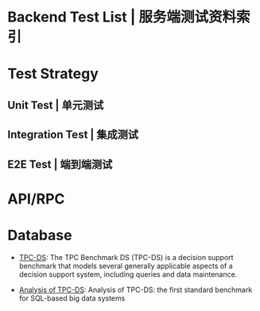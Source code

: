 # Backend Test List | 服务端测试资料索引

# Test Strategy

## Unit Test | 单元测试

## Integration Test | 集成测试

## E2E Test | 端到端测试

# API/RPC

# Database

- [TPC-DS](http://www.tpc.org/tpcds/): The TPC Benchmark DS (TPC-DS) is a decision support benchmark that models several generally applicable aspects of a decision support system, including queries and data maintenance.

- [Analysis of TPC-DS](https://dl.acm.org/citation.cfm?id=3127479.3128603): Analysis of TPC-DS: the first standard benchmark for SQL-based big data systems
